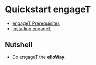 # Quickstart engageT

- [engageT Prerequisites](/authT/engageT/prerequisites.html)
- [Installing engageT](/authT/engageT/installing.html)

## Nutshell

- Do engageT the **elioWay**.
